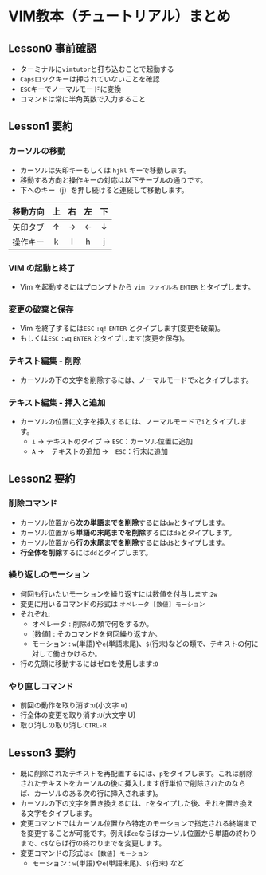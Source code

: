 # VIM教本（チュートリアル）まとめ
## Lesson0 事前確認
- ターミナルに`vimtutor`と打ち込むことで起動する
- `Caps`ロックキーは押されていないことを確認
- `ESC`キーでノーマルモードに変換
- コマンドは常に半角英数で入力すること
## Lesson1 要約
### カーソルの移動
- カーソルは矢印キーもしくは `hjkl` キーで移動します。
- 移動する方向と操作キーの対応は以下テーブルの通りです。
- 下へのキー（j）を押し続けると連続して移動します。

| 移動方向 | 上 | 右 | 左 | 下 |
|:------:|:--:|:--:|:--:|:--:|
| 矢印タブ | ↑ | → | ← | ↓ |
| 操作キー | k | l | h | j |

### VIM の起動と終了
- Vim を起動するにはプロンプトから `vim ファイル名` `ENTER` とタイプします。
### 変更の破棄と保存
- Vim を終了するには`ESC` `:q!` `ENTER` とタイプします(変更を破棄)。
- もしくは`ESC` `:wq` `ENTER` とタイプします(変更を保存)。
### テキスト編集 - 削除
- カーソルの下の文字を削除するには、ノーマルモードで`x`とタイプします。
### テキスト編集 - 挿入と追加
- カーソルの位置に文字を挿入するには、ノーマルモードで`i`とタイプします。
  - `i` → テキストのタイプ → `ESC`：カーソル位置に追加
  - `A` →　テキストの追加 →　`ESC`：行末に追加
## Lesson2 要約
### 削除コマンド
- カーソル位置から**次の単語までを削除**するには`dw`とタイプします。
- カーソル位置から**単語の末尾までを削除**するには`de`とタイプします。
- カーソル位置から**行の末尾までを削除**するには`d$`とタイプします。
- **行全体を削除**するには`dd`とタイプします。
### 繰り返しのモーション
- 何回も行いたいモーションを繰り返すには数値を付与します:`2w`
- 変更に用いるコマンドの形式は `オペレータ [数値] モーション`
- それぞれ:
  - オペレータ : 削除`d`の類で何をするか。
  - [数値] : そのコマンドを何回繰り返すか。
  - モーション : `w`(単語)や`e`(単語末尾)、`$`(行末)などの類で、テキストの何に対して働きかけるか。
- 行の先頭に移動するにはゼロを使用します:`0`
### やり直しコマンド
- 前回の動作を取り消す:`u`(小文字 u)
- 行全体の変更を取り消す:`U`(大文字 U)
- 取り消しの取り消し:`CTRL-R`
## Lesson3 要約
- 既に削除されたテキストを再配置するには、`p`をタイプします。これは削除されたテキストをカーソルの後に挿入します(行単位で削除されたのならば、カーソルのある次の行に挿入されます)。
- カーソルの下の文字を置き換えるには、`r`をタイプした後、それを置き換える文字をタイプします。
- 変更コマンドではカーソル位置から特定のモーションで指定される終端までを変更することが可能です。例えば`ce`ならばカーソル位置から単語の終わりまで、`c$`ならば行の終わりまでを変更します。
- 変更コマンドの形式は`c [数値] モーション`
  - モーション : `w`(単語)や`e`(単語末尾)、`$`(行末) など
